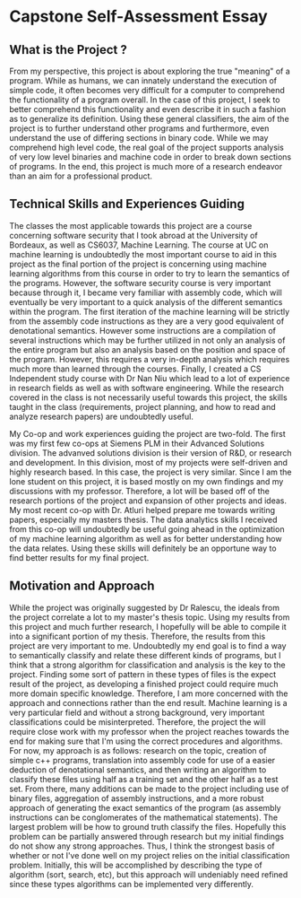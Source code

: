 # Capstone Self-Assessment Essay

## What is the Project ?
From my perspective, this project is about exploring the true "meaning" of a program. While as humans, we can innately understand the execution of simple code, it often becomes very difficult for a computer to comprehend the functionality of a program overall. In the case of this project, I seek to better comprehend this functionality and even describe it in such a fashion as to generalize its definition. Using these general classifiers, the aim of the project is to further understand other programs and furthermore, even understand the use of differing sections in binary code. While we may comprehend high level code, the real goal of the project supports analysis of very low level binaries and machine code in order to break down sections of programs.  In the end, this project is much more of a research endeavor than an aim for a professional product.

## Technical Skills and Experiences Guiding
The classes the most applicable towards this project are a course concerning software security that I took abroad at the University of Bordeaux, as well as CS6037, Machine Learning. The course at UC on machine learning is undoubtedly the most important course to aid in this project as the final portion of the project is concerning using machine learning algorithms from this course in order to try to learn the semantics of the programs. However, the software security course is very important because through it, I became very familiar with assembly code, which will eventually be very important to a quick analysis of the different semantics within the program. The first iteration of the machine learning will be strictly from the assembly code instructions as they are a very good equivalent of denotational semantics. However some instructions are a compilation of several instructions which may be further utilized in not only an analysis of the entire program but also an analysis based on the position and space of the program. However, this requires a very in-depth analysis which requires much more than learned through the courses. Finally, I created a CS Independent study course with Dr Nan Niu which lead to a lot of experience in research fields as well as with software engineering. While the research covered in the class is not necessarily useful towards this project, the skills taught in the class (requirements, project planning, and how to read and analyze research papers) are undoubtedly useful.

My Co-op and work experiences guiding the project are two-fold. The first was my first few co-ops at Siemens PLM in their Advanced Solutions division. The advanved solutions division is their version of R&D, or research and development. In this division, most of my projects were self-driven and highly research based. In this case, the project is very similar. Since I am the lone student on this project, it is based mostly on my own findings and my discussions with my professor. Therefore, a lot will be based off of the research portions of the project and expansion of other projects and ideas. My most recent co-op with Dr. Atluri helped prepare me towards writing papers, especially my masters thesis. The data analytics skills I received from this co-op will undoubtedly be useful going ahead in the optimization of my machine learning algorithm as well as for better understanding how the data relates. Using these skills will definitely be an opportune way to find better results for my final project.

## Motivation and Approach

While the project was originally suggested by Dr Ralescu, the ideals from the project correlate a lot to my master's thesis topic. Using my results from this project and much further research, I hopefully will be able to compile it into a significant portion of my thesis. Therefore, the results from this project are very important to me. Undoubtedly my end goal is to find a way to semantically classify and relate these different kinds of programs, but I think that a strong algorithm for classification and analysis is the key to the project. Finding some sort of pattern in these types of files is the expect result of the project, as developing a finished project could require much more domain specific knowledge. Therefore, I am more concerned with the approach and connections rather than the end result. Machine learning is a very particular field and without a strong background, very important classifications could be misinterpreted. Therefore, the project the will require close work with my professor when the project reaches towards the end for making sure that I'm using the correct procedures and algorithms. For now, my approach is as follows: research on the topic, creation of simple c++ programs, translation into assembly code for use of a easier deduction of denotational semantics, and then writing an algorithm to classify these files using half as a training set and the other half as a test set. From there, many additions can be made to the project including use of binary files, aggregation of assembly instructions, and a more robust approach of generating the exact semantics of the program (as assembly instructions can be conglomerates of the mathematical statements). The largest problem will be how to ground truth classify the files. Hopefully this problem can be partially answered through research but my initial findings do not show any strong approaches. Thus, I think the strongest basis of whether or not I've done well on my project relies on the initial classification problem. Initially, this will be accomplished by describing the type of algorithm (sort, search, etc), but this approach will undeniably need refined since these types algorithms can be implemented very differently.
